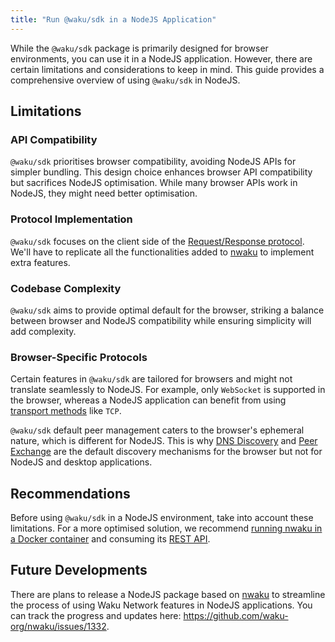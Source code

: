 ```yaml
---
title: "Run @waku/sdk in a NodeJS Application"
---
```


While the `@waku/sdk` package is primarily designed for browser environments, you can use it in a NodeJS application. However, there are certain limitations and considerations to keep in mind. This guide provides a comprehensive overview of using `@waku/sdk` in NodeJS.

## Limitations

### API Compatibility

`@waku/sdk` prioritises browser compatibility, avoiding NodeJS APIs for simpler bundling. This design choice enhances browser API compatibility but sacrifices NodeJS optimisation. While many browser APIs work in NodeJS, they might need better optimisation.

### Protocol Implementation

`@waku/sdk` focuses on the client side of the [Request/Response protocol](/learn/concepts/network-domains#requestresponse-domain). We'll have to replicate all the functionalities added to [nwaku](/guides/run-nwaku-node) to implement extra features.

### Codebase Complexity

`@waku/sdk` aims to provide optimal default for the browser, striking a balance between browser and NodeJS compatibility while ensuring simplicity will add complexity.

### Browser-Specific Protocols

Certain features in `@waku/sdk` are tailored for browsers and might not translate seamlessly to NodeJS. For example, only `WebSocket` is supported in the browser, whereas a NodeJS application can benefit from using [transport methods](/learn/concepts/transports) like `TCP`.

`@waku/sdk` default peer management caters to the browser's ephemeral nature, which is different for NodeJS. This is why [DNS Discovery](/learn/concepts/dns-discovery) and [Peer Exchange](/learn/concepts/peer-exchange) are the default discovery mechanisms for the browser but not for NodeJS and desktop applications.

## Recommendations

Before using `@waku/sdk` in a NodeJS environment, take into account these limitations. For a more optimised solution, we recommend [running nwaku in a Docker container](/guides/nwaku/run-docker) and consuming its [REST API](https://waku-org.github.io/waku-rest-api/).

## Future Developments

There are plans to release a NodeJS package based on [nwaku](/guides/run-nwaku-node) to streamline the process of using Waku Network features in NodeJS applications. You can track the progress and updates here: <https://github.com/waku-org/nwaku/issues/1332>.